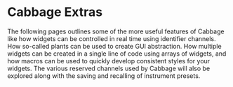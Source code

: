 # Cabbage Extras

The following pages outlines some of the more useful features of Cabbage like how widgets can be controlled in real time using identifier channels. How so-called plants can be used to create GUI abstraction. How multiple widgets can be created in a single line of code using arrays of widgets, and how macros can be used to quickly develop consistent styles for your widgets. The various reserved channels used by Cabbage will also be explored along with the saving and recalling of instrument presets.   